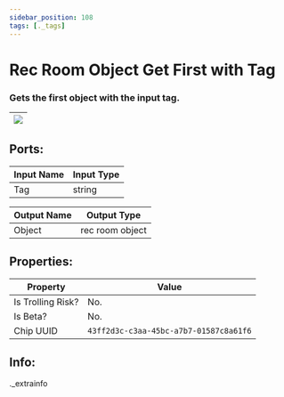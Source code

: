 ```yaml
---
sidebar_position: 108
tags: [._tags]
---
```


# Rec Room Object Get First with Tag


### Gets the first object with the input tag.

| ![](https://images-ext-2.discordapp.net/external/MPmIaQzlEPmgGWlgi-WxBBXt0Bjv_zWPkg1y1f_sy3s/https/www.recroomcircuits.com/image/circuit/absolute-value?width=206&height=108) |
|-----|

## Ports:

| Input Name | Input Type |
|-----------|-----------|
| Tag | string |

| Output Name | Output Type |
|-----------|-----------|
| Object | rec room object |

## Properties:

| Property  | Value |
|-------------------|-----------|
| Is Trolling Risk? | No. |
| Is Beta? | No. |
| Chip UUID | `43ff2d3c-c3aa-45bc-a7b7-01587c8a61f6` |

## Info:
._extrainfo